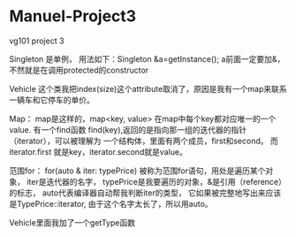 # Manuel-Project3
vg101 project 3


Singleton 是单例， 用法如下：Singleton &a=getInstance(); a前面一定要加&， 不然就是在调用protected的constructor

Vehicle 这个类我把index(size)这个attribute取消了，原因是我有一个map来联系一辆车和它停车的单价。

Map：
map是这样的，map<key, value> 在map中每个key都对应唯一的一个value. 有一个find函数 find(key),返回的是指向那一组的迭代器的指针（iterator），可以被理解为
一个结构体，里面有两个成员，first和second。
而iterator.first 就是key，iterator.second就是value。

范围for：
for(auto & iter: typePrice) 被称为范围for语句，用处是遍历某个对象， iter是迭代器的名字， typePrice是我要遍历的对象，&是引用（reference）的标志，
auto代表编译器自动帮我判断iter的类型， 它如果被完整地写出来应该是TypePrice::iterator, 由于这个名字太长了，所以用auto。

Vehicle里面我加了一个getType函数

